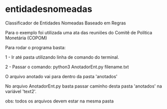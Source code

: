# entidadesnomeadas
Classificador de Entidades Nomeadas Baseado em Regras

Para o exemplo foi utilizada uma ata das reuniões do Comitê de Política Monetária (COPOM)

Para rodar o programa basta:

1 - Ir até pasta utilizando linha de comando do terminal.

2 - Passar o comando: python3 AnotadorEnt.py filename.txt

O arquivo anotado vai para dentro da pasta 'anotados'

No arquivo AnotadorEnt.py basta passar caminho desta pasta 'anotados' na variável 'text2'.

obs: todos os arquivos devem estar na mesma pasta
